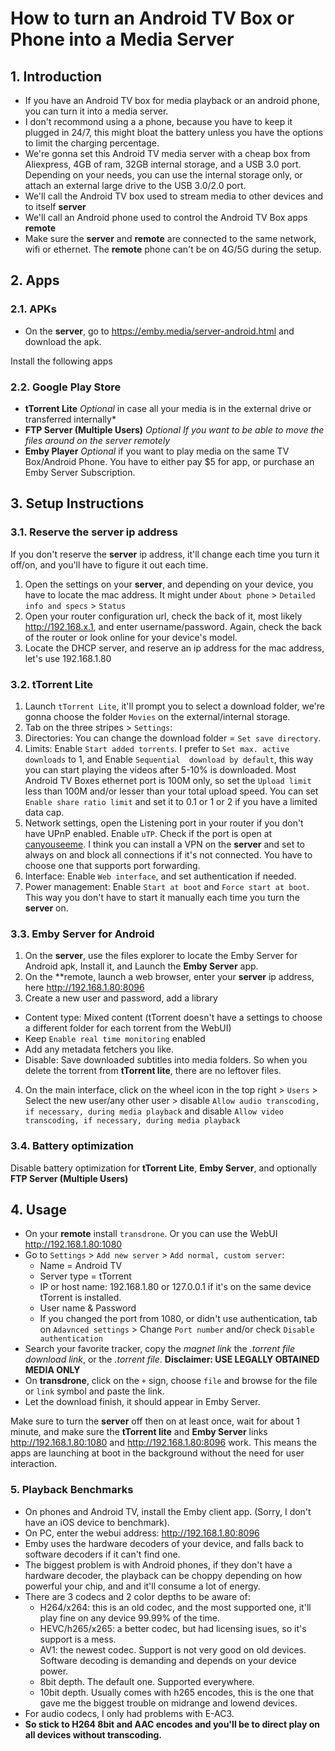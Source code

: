 # How to turn an Android TV Box or Phone into a Media Server

## 1. Introduction

- If you have an Android TV box for media playback or an android phone, you can turn it into a media server.
- I don't recommond using a a phone, because you have to keep it plugged in 24/7, this might bloat the battery unless you have the options to limit the charging percentage.
- We're gonna set this Android TV media server with a cheap box from Aliexpress, 4GB of ram, 32GB internal storage, and a USB 3.0 port. Depending on your needs, you can use the internal storage only, or attach an external large drive to the USB 3.0/2.0 port.
- We'll call the Android TV box used to stream media to other devices and to itself **server**
- We'll call an Android phone used to control the Android TV Box apps **remote**
- Make sure the **server** and **remote** are connected to the same network, wifi or ethernet. The **remote** phone can't be on 4G/5G during the setup.

## 2. Apps

### 2.1. APKs

- On the **server**, go to https://emby.media/server-android.html and download the apk.

Install the following apps

### 2.2. Google Play Store

- **tTorrent Lite** *Optional* in case all your media is in the external drive or transferred internally*
- **FTP Server (Multiple Users)** *Optional If you want to be able to move the files around on the server remotely*
- **Emby Player** *Optional* if you want to play media on the same TV Box/Android Phone. You have to either pay $5 for app, or purchase an Emby Server Subscription.

## 3. Setup Instructions

### 3.1. Reserve the server ip address

If you don't reserve the **server** ip address, it'll change each time you turn it off/on, and you'll have to figure it out each time.

1. Open the settings on your **server**, and depending on your device, you have to locate the mac address. It might under `About phone` > `Detailed info and specs` > `Status`
2. Open your router configuration url, check the back of it, most likely http://192.168.x.1, and enter username/password. Again, check the back of the router or look online for your device's model.
3. Locate the DHCP server, and reserve an ip address for the mac address, let's use 192.168.1.80

### 3.2. tTorrent Lite

1. Launch `tTorrent Lite`, it'll prompt you to select a download folder, we're gonna choose the folder `Movies` on the external/internal storage.
2. Tab on the three stripes > `Settings`:
3. Directories: You can change the download folder = `Set save directory`.
4. Limits: Enable `Start added torrents`. I prefer to `Set max. active downloads` to 1, and Enable `Sequential  download by default`, this way you can start playing the videos after 5-10% is downloaded. Most Android TV Boxes ethernet port is 100M only, so set the `Upload limit` less than 100M and/or lesser than your total upload speed. You can set `Enable share ratio limit` and set it to 0.1 or 1 or 2 if you have a limited data cap.
5. Network settings, open the Listening port in your router if you don't have UPnP enabled. Enable `uTP`. Check if the port is open at [canyouseeme](http://canyouseeme.org). I think you can install a VPN on the **server** and set to always on and block all connections if it's not connected. You have to choose one that supports port forwarding.
6. Interface: Enable `Web interface`, and set authentication if needed.
7. Power management: Enable `Start at boot` and `Force start at boot`. This way you don't have to start it manually each time you turn the **server** on.

### 3.3. Emby Server for Android

1. On the **server**, use the files explorer to locate the Emby Server for Android apk, Install it, and Launch the **Emby Server** app.
2. On the **remote, launch a web browser, enter your **server** ip address, here http://192.168.1.80:8096
3. Create a new user and password, add a library
  - Content type: Mixed content (tTorrent doesn't have a settings to choose a different folder for each torrent from the WebUI)
  - Keep `Enable real time monitoring` enabled
  - Add any metadata fetchers you like.
  - Disable: Save downloaded subtitles into media folders. So when you delete the torrent from **tTorrent lite**, there are no leftover files.
4. On the main interface, click on the wheel icon in the top right > `Users` > Select the new user/any other user > disable `Allow audio transcoding, if necessary, during media playback` and disable `Allow video transcoding, if necessary, during media playback`

### 3.4. Battery optimization

Disable battery optimization for **tTorrent Lite**, **Emby Server**, and optionally **FTP Server (Multiple Users)**

## 4. Usage

- On your **remote** install `transdrone`. Or you can use the WebUI http://192.168.1.80:1080
- Go to `Settings` > `Add new server` > `Add normal, custom server`:
  - Name = Android TV
  - Server type = tTorrent
  - IP or host name: 192.168.1.80 or 127.0.0.1 if it's on the same device tTorrent is installed.
  - User name & Password
  - If you changed the port from 1080, or didn't use authentication, tab on `Adavnced settings` > Change `Port number` and/or check `Disable authentication`
- Search your favorite tracker, copy the *magnet link* the *.torrent file download link*, or the *.torrent file*. **Disclaimer: USE LEGALLY OBTAINED MEDIA ONLY**
- On **transdrone**, click on the `+` sign, choose `file` and browse for the file or `link` symbol and paste the link.
- Let the download finish, it should appear in Emby Server.

Make sure to turn the **server** off then on at least once, wait for about 1 minute, and make sure the **tTorrent lite** and **Emby Server** links http://192.168.1.80:1080 and http://192.168.1.80:8096 work. This means the apps are launching at boot in the background without the need for user interaction.

### 5. Playback Benchmarks

- On phones and Android TV, install the Emby client app. (Sorry, I don't have an iOS device to benchmark).
- On PC, enter the webui address: http://192.168.1.80:8096
- Emby uses the hardware decoders of your device, and falls back to software decoders if it can't find one.
- The biggest problem is with Android phones, if they don't have a hardware decoder, the playback can be choppy depending on how powerful your chip, and and it'll consume a lot of energy.
- There are 3 codecs and 2 color depths to be aware of:
  - H264/x264: this is an old codec, and the most supported one, it'll play fine on any device 99.99% of the time.
  - HEVC/h265/x265: a better codec, but had licensing isues, so it's support is a mess.
  - AV1: the newest codec. Support is not very good on old devices. Software decoding is demanding and depends on your device power.
  - 8bit depth. The default one. Supported everywhere.
  - 10bit depth. Usually comes with h265 encodes, this is the one that gave me the biggest trouble on midrange and lowend devices.
- For audio codecs, I only had problems with E-AC3.
- **So stick to H264 8bit and AAC encodes and you'll be to direct play on all devices without transcoding.**

